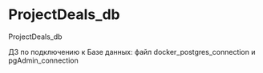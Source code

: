 # ProjectDeals_db
ProjectDeals_db

ДЗ по подключению к Базе данных: файл docker_postgres_connection и pgAdmin_connection
